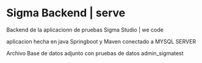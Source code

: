# Sigma Backend | serve
Backend de la aplicacionn de pruebas Sigma Studio | we code

aplicacion hecha en java Springboot y Maven conectado a MYSQL SERVER 

Archivo Base de datos adjunto con pruebas de datos admin_sigmatest

